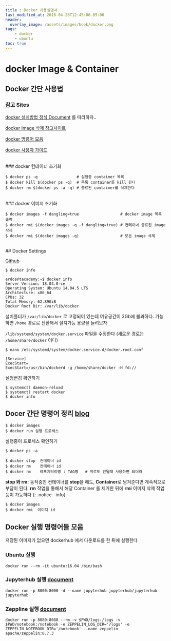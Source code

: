 ```yaml
---
title : Docker 사용설명서
last_modified_at: 2018-04-28T12:45:06-05:00
header:
  overlay_image: /assets/images/book/docker.png
tags: 
    - docker
    - ubuntu
toc: true    
---
```



# docker Image & Container


## Docker 간단 사용법 

### 참고 Sites

[docker 설치방법 정식 Document](https://docs.docker.com/install/linux/docker-ce/ubuntu/#install-from-a-package) 를 따라하자..

[docker Image 삭제 참고사이트](https://www.openmakesoftware.com/docker-image-multiple-repositories/)

[docker 명령어 모음](https://zzsza.github.io/development/2018/04/17/docker-kubernetes/)

[docker 사용자 가이드](http://webkebi.zany.kr:9003/board/bView.asp?bCode=13&aCode=14123)

<br>
### docker 컨테이너 초기화

```
$ docker ps -q                 # 실행중 container 목록
$ docker kill $(docker ps -q)  # 목록 container를 kill 한다
$ docker rm $(docker ps -a -q) # 종료된 container를 삭제한다
```

<br>
### docker 이미지 초기화

```
$ docker images -f dangling=true                  # docker image 목록 출력
$ docker rmi $(docker images -q -f dangling=true) # 컨테이너 종료된 image 삭제
$ docker rmi $(docker images -q)                  # 모든 image 삭제
```


<br>
## Docker Settings

[Github](https://github.com/IronicBadger/til/blob/master/docker/change-docker-root.md)

```
$ docker info 

erdos@tacademy:~$ docker info
Server Version: 18.04.0-ce
Operating System: Ubuntu 14.04.5 LTS
Architecture: x86_64
CPUs: 32
Total Memory: 62.89GiB
Docker Root Dir: /var/lib/docker
```

설치폴더가 `/var/lib/docker` 로 고정되어 있는데 여유공간이 3Gb에 불과하다. 가능하면 `/home` 경로로 전환해서 설치가능 용량을 늘려보자 


`/lib/systemd/system/docker.service`  파일을 수정한다 (새로운 경로는 `/home/share/docker` 이다)

```
$ nano /etc/systemd/system/docker.service.d/docker.root.conf

[Service]
ExecStart=
ExecStart=/usr/bin/dockerd -g /home/share/docker -H fd://
```


설정변경 확인하기

```
$ systemctl daemon-reload
$ systemctl restart docker
$ docker info 
```



## Docer 간단 명령어 정리 [blog](https://subicura.com/2017/01/19/docker-guide-for-beginners-2.html)

```
$ docker images
$ docker run 실행 프로세스
```


실행중이 프로세스 확인하기

```
$ docker ps -a   
```


```
$ docker stop  컨테이너 id
$ docker rm    컨테이너 id 
$ docker rm    레포지터리명 : TAG명   # 위로도 안될때 사용하면 되더라
```

**stop 와 rm:** 동작중인 컨테이너를 **stop**을 해도, **Container**로 남겨준다면 계속적으로 부담이 된다. **rm** 작업을 통해서 해당 Container 를 제거한 뒤에 **rmi** 이미지 삭제 작업  등이 가능하다
{: .notice--info}


```
$ docker images
$ docker rmi  이미지 id 
```



## Docker 실행 명령어들 모음

저장된 이미지가 없으면 dockerhub 에서 다운로드를 한 뒤에 실행한다


### Ubuntu 실행

`docker run --rm -it ubuntu:16.04 /bin/bash`


### Jupyterhub 실행 [document](https://hub.docker.com/r/jupyterhub/jupyterhub/)

`docker run -p 8000:8000 -d --name jupyterhub jupyterhub/jupyterhub jupyterhub`


### Zeppline 실행 [document](https://zeppelin.apache.org/download.html)

`docker run -p 8080:8080 --rm -v $PWD/logs:/logs -v $PWD/notebook:/notebook -e ZEPPELIN_LOG_DIR='/logs' -e ZEPPELIN_NOTEBOOK_DIR='/notebook' --name zeppelin apache/zeppelin:0.7.3`